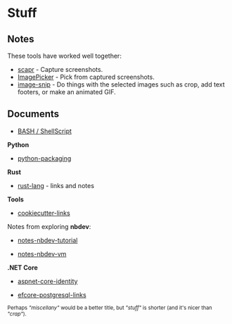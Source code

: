 # Stuff

## Notes

These tools have worked well together:

- [scapr](https://github.com/wmelvin/scapr) - Capture screenshots.
- [ImagePicker](https://github.com/wmelvin/ImagePicker) - Pick from captured screenshots.
- [image-snip](https://github.com/wmelvin/image-snip) - Do things with the selected images such as crop, add text footers, or make an animated GIF.

## Documents

- [BASH / ShellScript](doc/bash-sh.md)

**Python**

- [python-packaging](doc/python-packaging.md)

**Rust**

- [rust-lang](doc/rust-lang.md) - links and notes

**Tools**

- [cookiecutter-links](doc/cookiecutter-links.md)

Notes from exploring **nbdev**:

- [notes-nbdev-tutorial](doc/notes-nbdev-tutorial.md)

- [notes-nbdev-vm](doc/notes-nbdev-vm.md)

**.NET Core**

- [aspnet-core-identity](doc/aspnet-core-identity.md)

- [efcore-postgresql-links](doc/efcore-postgresql-links.md)

<sub>Perhaps *"miscellany"* would be a better title, but *"stuff"* is shorter (and it's nicer than *"crap"*).</sub>
